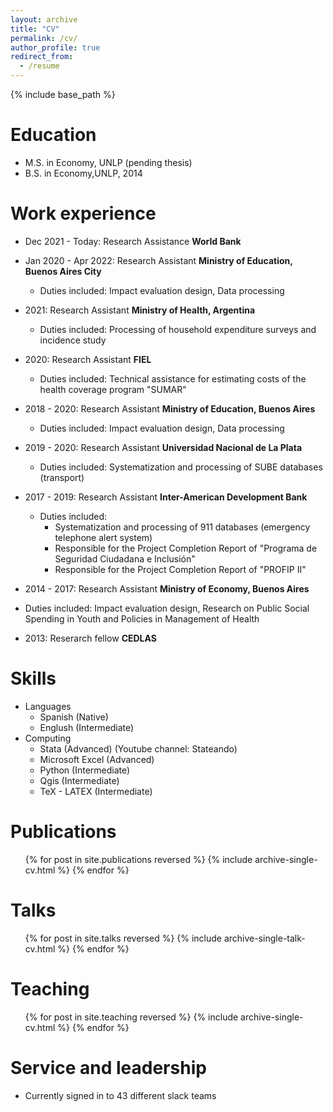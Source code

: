 ```yaml
---
layout: archive
title: "CV"
permalink: /cv/
author_profile: true
redirect_from:
  - /resume
---
```


{% include base_path %}

Education
======
* M.S. in Economy, UNLP (pending thesis)
* B.S. in Economy,UNLP, 2014

Work experience
======
* Dec 2021 - Today: Research Assistance
 **World Bank**

* Jan 2020 - Apr 2022: Research Assistant
**Ministry of Education, Buenos Aires City**
  * Duties included: Impact evaluation design, Data processing

* 2021: Research Assistant
**Ministry of Health, Argentina**
  * Duties included: Processing of household expenditure surveys and incidence study

* 2020: Research Assistant
**FIEL**
  * Duties included: Technical assistance for estimating costs of the health coverage program "SUMAR"

* 2018 - 2020: Research Assistant
**Ministry of Education, Buenos Aires**
  * Duties included: Impact evaluation design, Data processing

* 2019 - 2020: Research Assistant
**Universidad Nacional de La Plata**
  * Duties included: Systematization and processing of SUBE databases (transport)
 
* 2017 - 2019: Research Assistant
**Inter-American Development Bank**
  * Duties included:
    *  Systematization and processing of 911 databases (emergency telephone alert system)
    *  Responsible for the Project Completion Report of "Programa de Seguridad Ciudadana e Inclusión"
    *  Responsible for the Project Completion Report of "PROFIP II"

 * 2014 - 2017: Research Assistant
**Ministry of Economy, Buenos Aires**
  * Duties included: Impact evaluation design, Research on Public Social Spending in Youth and Policies in Management of Health

 * 2013: Reserarch fellow
**CEDLAS**


Skills
======
* Languages
  * Spanish (Native)
  * Englush (Intermediate)
* Computing
  * Stata (Advanced) (Youtube channel: Stateando)
  * Microsoft Excel (Advanced)
  * Python (Intermediate)
  * Qgis (Intermediate)
  * TeX - LATEX (Intermediate)


Publications
======
  <ul>{% for post in site.publications reversed %}
    {% include archive-single-cv.html %}
  {% endfor %}</ul>
  
Talks
======
  <ul>{% for post in site.talks reversed %}
    {% include archive-single-talk-cv.html  %}
  {% endfor %}</ul>
  
Teaching
======
  <ul>{% for post in site.teaching reversed %}
    {% include archive-single-cv.html %}
  {% endfor %}</ul>
  
Service and leadership
======
* Currently signed in to 43 different slack teams
